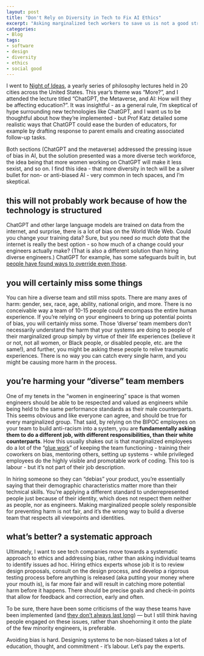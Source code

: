 ```yaml
---
layout: post
title: "Don't Rely on Diversity in Tech to Fix AI Ethics"
excerpt: "Asking marginalized tech workers to save us is not a good strategy"
categories:
- Blog
tags:
- software
- design
- diversity
- ethics
- social good
---
```

I went to [Night of Ideas](https://nightofideas.org/boston/), a yearly series of philosophy lectures held in 20 cities across the United States. This year’s theme was “More?”, and I attended the lecture titled “ChatGPT, the Metaverse, and AI: How will they be affecting education?”. It was insightful - as a general rule, I’m skeptical of hype surrounding new technologies like ChatGPT, and I want us to be thoughtful about how they’re implemented - but Prof Katz detailed some realistic ways that ChatGPT could ease the burden of educators, for example by drafting response to parent emails and creating associated follow-up tasks.

Both sections (ChatGPT and the metaverse) addressed the pressing issue of bias in AI, but the solution presented was a more diverse tech workforce, the idea being that more women working on ChatGPT will make it less sexist, and so on. I find this idea - that more diversity in tech will be a silver bullet for non- or anti-biased AI - very common in tech spaces, and I’m skeptical.

## this will not probably work because of how the technology is structured

ChatGPT and other large language models are trained on data from the internet, and surprise, there is a lot of bias on the World Wide Web. Could you change your training data? Sure, but you need *so much data* that the internet is really the best option - so how much of a change could your engineers actually make? (That is also a different solution than hiring diverse engineers.) ChatGPT for example, has some safeguards built in, but [people have found ways to override even those](https://www.bloomberg.com/news/newsletters/2022-12-08/chatgpt-open-ai-s-chatbot-is-spitting-out-biased-sexist-results).

## you will certainly miss some things

You can hire a diverse team and still miss spots. There are many axes of harm: gender, sex, race, age, ability, national origin, and more. There is no conceivable way a team of 10-15 people could encompass the entire human experience. If you’re relying on your engineers to bring up potential points of bias, you will certainly miss some. Those ‘diverse’ team members don’t necessarily understand the harm that your systems are doing to people of their marginalized group simply by virtue of their life experiences (believe it or not, not all women, or Black people, or disabled people, etc. are the same!), and further, you might be asking these people to relive traumatic experiences. There is no way you can catch every single harm, and you might be causing more harm in the process.

## you’re harming your “diverse” team members

One of my tenets in the “women in engineering” space is that women engineers should be able to be respected and valued as engineers while being held to the same performance standards as their male counterparts. This seems obvious and like everyone can agree, and should be true for every marginalized group. That said, by relying on the BIPOC employees on your team to build anti-racism into a system, you are **fundamentally asking them to do a different job, with different responsibilities, than their white counterparts**. How this usually shakes out is that marginalized employees do a lot of the “[glue work](https://noidea.dog/glue)” of keeping the team functioning - training their coworkers on bias, mentoring others, setting up systems - while privileged employees do the highly visible and promotable work of coding. This too is labour - but it’s not part of their job description.

In hiring someone so they can “debias” your product, you’re essentially saying that their demographic characteristics matter more than their technical skills. You’re applying a different standard to underrepresented people just because of their identity, which does not respect them neither as people, nor as engineers. Making marginalized people solely responsible for preventing harm is not fair, and it’s the wrong way to build a diverse team that respects all viewpoints and identities.

## what’s better? a systematic approach

Ultimately, I want to see tech companies move towards a systematic approach to ethics and addressing bias, rather than asking individual teams to identify issues ad hoc. Hiring ethics experts whose job it is to review design proposals, consult on the design process, and develop a rigorous testing process before anything is released (aka putting your money where your mouth is), is far more fair and will result in catching more potential harm before it happens. There should be precise goals and check-in points that allow for feedback and correction, early and often.

To be sure, there have been some criticisms of the way these teams have been implemented (and [they don’t always last long](https://www.engadget.com/meta-responsible-innovation-team-disbanded-194852979.html)) — but I still think having people engaged on these issues, rather than shoehorning it onto the plate of the few minority engineers, is preferable.

Avoiding bias is hard. Designing systems to be non-biased takes a lot of education, thought, and commitment - it’s labour. Let’s pay the experts.
